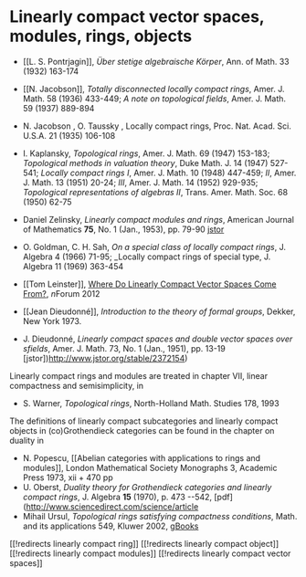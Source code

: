 # Linearly compact vector spaces, modules, rings, objects

* [[L. S. Pontrjagin]], _Über stetige algebraische Körper_, Ann. of Math. 33 (1932) 163-174
* [[N. Jacobson]], _Totally disconnected locally compact rings_,  Amer. J. Math. 58 (1936) 433-449; _A note on topological fields_, Amer. J. Math. 59 (1937) 889-894
* N. Jacobson , O. Taussky , Locally compact rings, Proc. Nat. Acad. Sci. U.S.A. 21 (1935) 106-108
* I. Kaplansky, _Topological rings_, Amer. J. Math. 69 (1947) 153-183; _Topological methods in valuation theory_, Duke Math. J. 14 (1947) 527-541; _Locally compact rings I_, Amer. J. Math. 10 (1948) 447-459; _II_, Amer. J. Math. 13 (1951) 20-24; _III_, Amer. J. Math. 14 (1952) 929-935; _Topological representations of algebras II_, Trans. Amer. Math. Soc. 68
(1950) 62-75
* Daniel Zelinsky, _Linearly compact modules and rings_, American Journal of Mathematics __75__, No. 1 (Jan., 1953), pp. 79-90 [jstor](http://www.jstor.org/stable/2372616)
* O. Goldman, C. H. Sah, _On a special class of locally compact rings_, J. Algebra 4 (1966) 71-95; _Locally compact rings of special type, J. Algebra 11 (1969) 363-454
* [[Tom Leinster]], [Where Do Linearly Compact Vector Spaces Come From?](https://golem.ph.utexas.edu/category/2012/09/where_do_linearly_compact_vect.html), $n$Forum 2012

* [[Jean Dieudonné]], _Introduction to the theory of formal groups_, Dekker, New York 1973. 
* J. Dieudonné, _Linearly compact spaces and double vector spaces over sfields_, Amer. J. Math. 73, No. 1 (Jan., 1951), pp. 13-19 [jstor])http://www.jstor.org/stable/2372154)

Linearly compact rings and modules are treated in chapter VII, linear compactness and semisimplicity, in

* S. Warner, _Topological rings_, North-Holland Math. Studies 178, 1993

The definitions of linearly compact subcategories and linearly compact objects in (co)Grothendieck categories can be found in the chapter on duality in 

* N. Popescu, [[Abelian categories with applications to rings and modules]], London Mathematical Society Monographs 3, Academic Press 1973, xii + 470 pp
*  U. Oberst, _Duality theory for Grothendieck categories and linearly compact rings_, J. Algebra __15__ (1970), p. 473 --542, [pdf](http://www.sciencedirect.com/science/article
* Mihail Ursul, _Topological rings satisfying compactness conditions_, Math. and its applications 549, Kluwer 2002, [gBooks](https://books.google.hr/books?id=OGDzOJjcjOQC)

[[!redirects linearly compact ring]]
[[!redirects linearly compact object]]
[[!redirects linearly compact modules]]
[[!redirects linearly compact vector spaces]]

